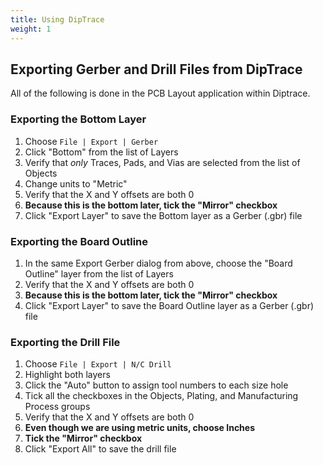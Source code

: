 ```yaml
---
title: Using DipTrace
weight: 1
---
```


## Exporting Gerber and Drill Files from DipTrace

All of the following is done in the PCB Layout application within Diptrace.

### Exporting the Bottom Layer

1. Choose `File | Export | Gerber`
2. Click "Bottom" from the list of Layers
3. Verify that *only* Traces, Pads, and Vias are selected from the list of Objects
4. Change units to "Metric"
5. Verify that the X and Y offsets are both 0
6. **Because this is the bottom later, tick the "Mirror" checkbox**
7. Click "Export Layer" to save the Bottom layer as a Gerber (.gbr) file

### Exporting the Board Outline

1. In the same Export Gerber dialog from above, choose the "Board Outline" layer from the list of Layers
2. Verify that the X and Y offsets are both 0
3. **Because this is the bottom later, tick the "Mirror" checkbox**
4. Click "Export Layer" to save the Board Outline layer as a Gerber (.gbr) file

### Exporting the Drill File

1. Choose `File | Export | N/C Drill`
2. Highlight both layers
3. Click the "Auto" button to assign tool numbers to each size hole
4. Tick all the checkboxes in the Objects, Plating, and Manufacturing Process groups
5. Verify that the X and Y offsets are both 0
6. **Even though we are using metric units, choose Inches**
7. **Tick the "Mirror" checkbox**
8. Click "Export All" to save the drill file
